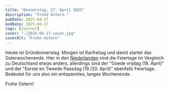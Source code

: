 ```yaml
---
title: "Donnerstag, 17. April 2025"
description: "Frohe Ostern."
pubDate: 2025-04-17
modDate: 2025-04-17
tags: [journal]
cover: "./2025-04-17-cover.jpg"
coverAlt: "Frohe Ostern"
---
```


Heute ist Gründonnerstag.
Morgen ist Karfreitag und damit startet das Osterwochenende.
Hier in den [Niederlanden](https://www.government.nl/topics/working-hours/question-and-answer/public-holidays-in-the-netherlands) sind die Feiertage im Vergleich zu Deutschland etwas anders,
allerdings sind der "Goede vrijdag (18. April)" und der "Eerste en Tweede Paasdag (19./20. April)" ebenfalls Feiertage. Bedeutet für uns also ein entspanntes, langes Wochenende.

Frohe Ostern!
